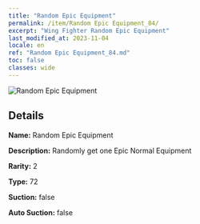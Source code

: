 ```yaml
---
title: "Random Epic Equipment"
permalink: /item/Random Epic Equipment_84/
excerpt: "Wing Fighter Random Epic Equipment"
last_modified_at: 2023-11-04
locale: en
ref: "Random Epic Equipment_84.md"
toc: false
classes: wide
---
```



 ![Random Epic Equipment](/images/item/Random_Epic_Equipment_p.png)



## Details

 **Name:** Random Epic Equipment 

 **Description:** Randomly get one Epic Normal Equipment

 **Rarity:** 2 

 **Type:** 72 

 **Suction:** false 

 **Auto Suction:** false 


